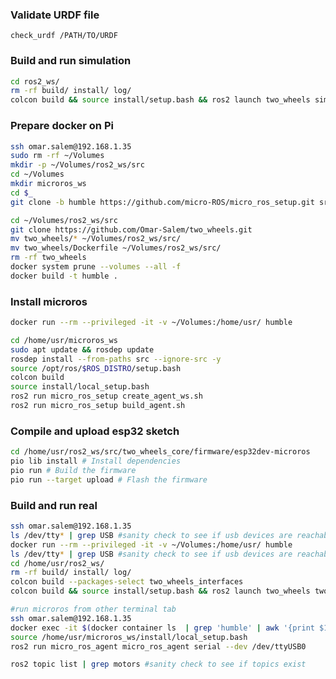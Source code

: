 ### Validate URDF file

```check_urdf /PATH/TO/URDF```

### Build and run simulation

```bash
cd ros2_ws/
rm -rf build/ install/ log/
colcon build && source install/setup.bash && ros2 launch two_wheels sim_two_wheels.launch.py
````

### Prepare docker on Pi

```bash
ssh omar.salem@192.168.1.35
sudo rm -rf ~/Volumes
mkdir -p ~/Volumes/ros2_ws/src
cd ~/Volumes
mkdir microros_ws
cd $_
git clone -b humble https://github.com/micro-ROS/micro_ros_setup.git src/micro_ros_setup

cd ~/Volumes/ros2_ws/src
git clone https://github.com/Omar-Salem/two_wheels.git
mv two_wheels/* ~/Volumes/ros2_ws/src/
mv two_wheels/Dockerfile ~/Volumes/ros2_ws/src/
rm -rf two_wheels
docker system prune --volumes --all -f
docker build -t humble .
```

### Install microros

```bash
docker run --rm --privileged -it -v ~/Volumes:/home/usr/ humble

cd /home/usr/microros_ws
sudo apt update && rosdep update
rosdep install --from-paths src --ignore-src -y
source /opt/ros/$ROS_DISTRO/setup.bash
colcon build
source install/local_setup.bash
ros2 run micro_ros_setup create_agent_ws.sh
ros2 run micro_ros_setup build_agent.sh
```

### Compile and upload esp32 sketch

```bash
cd /home/usr/ros2_ws/src/two_wheels_core/firmware/esp32dev-microros
pio lib install # Install dependencies
pio run # Build the firmware
pio run --target upload # Flash the firmware
```

### Build and run real

```bash
ssh omar.salem@192.168.1.35
ls /dev/tty* | grep USB #sanity check to see if usb devices are reachable
docker run --rm --privileged -it -v ~/Volumes:/home/usr/ humble
ls /dev/tty* | grep USB #sanity check to see if usb devices are reachable
cd /home/usr/ros2_ws/
rm -rf build/ install/ log/
colcon build --packages-select two_wheels_interfaces
colcon build && source install/setup.bash && ros2 launch two_wheels two_wheels.launch.py

#run microros from other terminal tab
ssh omar.salem@192.168.1.35
docker exec -it $(docker container ls  | grep 'humble' | awk '{print $1}') /bin/bash
source /home/usr/microros_ws/install/local_setup.bash
ros2 run micro_ros_agent micro_ros_agent serial --dev /dev/ttyUSB0

ros2 topic list | grep motors #sanity check to see if topics exist
````
